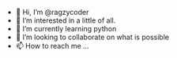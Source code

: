 - 👋 Hi, I’m @ragzycoder
- 👀 I’m interested in a little of all.
- 🌱 I’m currently learning python
- 💞️ I’m looking to collaborate on what is possible
- 📫 How to reach me ...

<!---
ragzycoder/ragzycoder is a ✨ special ✨ repository because its `README.md` (this file) appears on your GitHub profile.
You can click the Preview link to take a look at your changes.
--->
